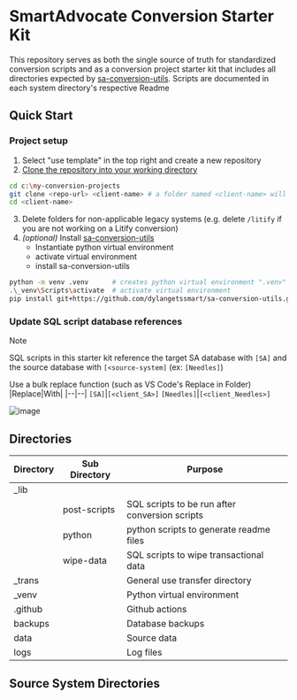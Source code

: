 ﻿# SmartAdvocate Conversion Starter Kit
This repository serves as both the single source of truth for standardized conversion scripts and as a conversion project starter kit that includes all directories expected by [sa-conversion-utils](https://github.com/dylangetssmart/sa-conversion-utils).
Scripts are documented in each system directory's respective Readme

## Quick Start
### Project setup
1. Select "use template" in the top right and create a new repository
2. [Clone the repository into your working directory](https://docs.github.com/en/repositories/creating-and-managing-repositories/cloning-a-repository)
```bash
cd c:\my-conversion-projects
git clone <repo-url> <client-name> # a folder named <client-name> will be created 
cd <client-name>
```
3. Delete folders for non-applicable legacy systems (e.g. delete `/litify` if you are not working on a Litify conversion)
4. _(optional)_ Install [sa-conversion-utils](https://github.com/dylangetssmart/sa-conversion-utils)
    - Instantiate python virtual environment
    - activate virtual environment
    - install sa-conversion-utils
```bash
python -m venv .venv      # creates python virtual environment ".venv"
.\_venv\Scripts\activate  # activate virtual environment
pip install git+https://github.com/dylangetssmart/sa-conversion-utils.git
```
### Update SQL script database references
> [!NOTE]
> SQL scripts in this starter kit reference the target SA database with `[SA]` and the source database with `[<source-system]` (ex: `[Needles]`)

Use a bulk replace function (such as VS Code's Replace in Folder)
|Replace|With|
|--|--|
`[SA]`|`[<client_SA>]`
`[Needles]`|`[<client_Needles>]`

![image](https://github.com/user-attachments/assets/3517e142-123d-431a-bf54-ef5d7c5b9fea)

## Directories
| Directory | Sub Directory | Purpose |
| -- | -- | -- |
_lib | |
||post-scripts|SQL scripts to be run after conversion scripts|
||python|python scripts to generate readme files|
||wipe-data|SQL scripts to wipe transactional data|
_trans | | General use transfer directory
_venv | | Python virtual environment
.github | | Github actions
backups | | Database backups
data | | Source data
logs | | Log files

## Source System Directories
